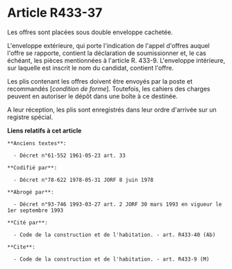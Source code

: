 # Article R433-37

Les offres sont placées sous double enveloppe cachetée.

L'enveloppe extérieure, qui porte l'indication de l'appel d'offres auquel l'offre se rapporte, contient la déclaration de
soumissionner et, le cas échéant, les pièces mentionnées à l'article R. 433-9. L'enveloppe intérieure, sur laquelle est
inscrit le nom du candidat, contient l'offre.

Les plis contenant les offres doivent être envoyés par la poste et recommandés [*condition de forme*]. Toutefois, les cahiers
des charges peuvent en autoriser le dépôt dans une boîte à ce destinée.

A leur réception, les plis sont enregistrés dans leur ordre d'arrivée sur un registre spécial.

**Liens relatifs à cet article**

	**Anciens textes**:

	  - Décret n°61-552 1961-05-23 art. 33

	**Codifié par**:

	  - Décret n°78-622 1978-05-31 JORF 8 juin 1978

	**Abrogé par**:

	  - Décret n°93-746 1993-03-27 art. 2 JORF 30 mars 1993 en vigueur le 1er septembre 1993

	**Cité par**:

	  - Code de la construction et de l'habitation. - art. R433-40 (Ab)

	**Cite**:

	  - Code de la construction et de l'habitation. - art. R433-9 (M)
